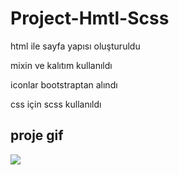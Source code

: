 # Project-Hmtl-Scss

html ile sayfa yapısı oluşturuldu

mixin ve kalıtım kullanıldı

iconlar bootstraptan alındı

css için scss kullanıldı

## proje gif

![](/images/Ekran-Kaydı-2023-09-16-00.37.16.gif)
